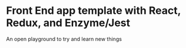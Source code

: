 # Front End app template with React, Redux, and Enzyme/Jest
An open playground to try and learn new things
